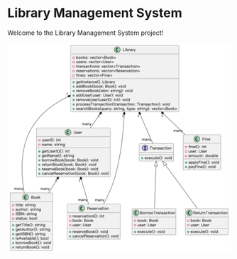 # Library Management System

Welcome to the Library Management System project!

![Library Management System](https://github.com/mattcy0514/LibraryManagementSystem/raw/main/assets/lms.png)
